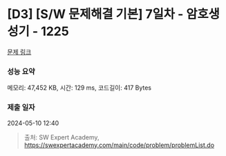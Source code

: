 # [D3] [S/W 문제해결 기본] 7일차 - 암호생성기 - 1225 

[문제 링크](https://swexpertacademy.com/main/code/problem/problemDetail.do?contestProbId=AV14uWl6AF0CFAYD) 

### 성능 요약

메모리: 47,452 KB, 시간: 129 ms, 코드길이: 417 Bytes

### 제출 일자

2024-05-10 12:40



> 출처: SW Expert Academy, https://swexpertacademy.com/main/code/problem/problemList.do